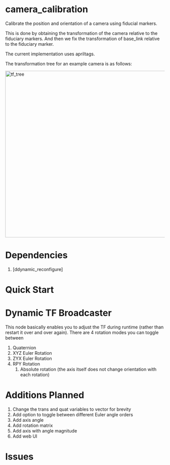 # camera_calibration
Calibrate the position and orientation of a camera using fiducial markers.

This is done by obtaining the transformation of the camera relative to the fiduciary markers. And then we fix the transformation of base_link relative to the fiduciary marker.

The current implementation uses apriltags.

The transformation tree for an example camera is as follows:

<img src="imgs/tf_tree.png" alt="tf_tree" width="525"/>

# Dependencies
1. [ddynamic_reconfigure]

# Quick Start


# Dynamic TF Broadcaster
This node basically enables you to adjust the TF during runtime (rather than restart it over and over again).
There are 4 rotation modes you can toggle between
1. Quaternion
2. XYZ Euler Rotation
3. ZYX Euler Rotation
4. RPY Rotation 
   1. Absolute rotation (the axis itself does not change orientation with each rotation)

# Additions Planned

1. Change the trans and quat variables to vector for brevity
2. Add option to toggle between different Euler angle orders
3. Add axis angle 
4. Add rotation matrix 
5. Add axis with angle magnitude 
6. Add web UI

# Issues

